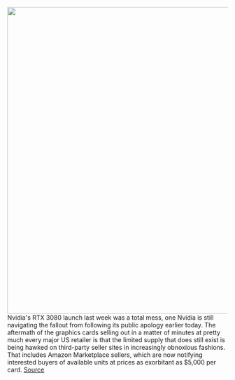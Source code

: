 <img src='https://cdn.vox-cdn.com/thumbor/NkEDYEkjYYKVb8znITcSH-5WaV8=/0x0:2640x1749/1200x800/filters:focal(1109x664:1531x1086)/cdn.vox-cdn.com/uploads/chorus_image/image/67444619/twarren_rtx3080.0.jpg' width='700px' /><br/>
Nvidia's RTX 3080 launch last week was a total mess, one Nvidia is still navigating the fallout from following its public apology earlier today. The aftermath of the graphics cards selling out in a matter of minutes at pretty much every major US retailer is that the limited supply that does still exist is being hawked on third-party seller sites in increasingly obnoxious fashions. That includes Amazon Marketplace sellers, which are now notifying interested buyers of available units at prices as exorbitant as $5,000 per card.
<a href='https://www.theverge.com/2020/9/21/21449506/nvidia-rtx-3080-amazon-listings-price-gouging-trolling'> Source <a/>